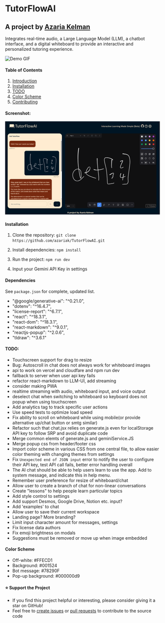 # TutorFlowAI
## A project by [Azaria Kelman]((mailto:azaria.kelman@mail.utoronto.ca))
Integrates real-time audio, a Large Language Model (LLM), a chatbot interface, and a digital whiteboard to provide an interactive and personalized tutoring experience.

![Demo GIF](src\assets\Demos\TutorFlow-Demo.gif)

#### Table of Contents
1. [Introduction](#TutorFlowAI)
2. [Installation](#installation)
3. [TODO](#todo)
4. [Color Scheme](#color-Scheme)
5. [Contributing](#contributing)

#### Screenshot:
![Screenshot](src/assets/brand/screenshot.png)

#### Installation
1. Clone the repository: `git clone https://github.com/azariak/TutorFlowAI.git`

2. Install dependencies: `npm install`

3. Run the project: `npm run dev`

4. Input your Gemini API Key in settings


#### Dependencies
See `package.json` for complete, updated list.
- "@google/generative-ai": "^0.21.0",
- "dotenv": "^16.4.7",
- "license-report": "^6.7.1",
- "react": "^18.3.1",
- "react-dom": "^18.3.1",
- "react-markdown": "^9.0.1",
- "reactjs-popup": "^2.0.6",
- "tldraw": "^3.6.1"

#### TODO: 
- Touchscreen support for drag to resize
- Bug: Autoscroll in chat does not always work for whiteboard images
- api to work on vercel and cloudfare and npm run dev
- fallback to server when user api key fails
- refactor react-markdown to LLM-UI, add streaming
- consider making PWA
- realtime streaming with audio, whiteboard input, and voice output
- deselect chat when switching to whiteboard so keyboard does not popup when using touchscreen 
- Add analytics tag to track specific user actions
- Use speed tests to optimize load speed
- Fix ability to scroll on whiteboard while using mobile(or provide alternative up/chat button or smtg similar)
- Refactor such that chat.jsx relies on generate.js even for localStorage API key to follow SRP and avoid duplicate code
- Merge common elemts of generate.js and geminiService.JS
- Merge popup css from header/footer css
- Import color scheme in various CSS from one central file, to allow easier color theming with changing themes from settings
- Fix `Unexpected end of JSON input` error to notify the user to configure their API key, test API call fails, better error handling overall
- The AI chat should be able to help users learn to use the app. Add to system message, and indicate this in help menu.
- Remember user preference for resize of whiteboard/chat
- Allow user to create a branch of chat for non-linear conversations
- Create "lessons" to help people learn particular topics
- Add style control to settings
- Add support Desmos, Google Drive, Notion etc. input?
- Add 'examples' to chat
- Allow user to save their current workspace
- Landing page? More branding?
- Limit input character amount for messages, settings
- Fix license data authors
- Fix emoji brightness on modals
- Suggestions must be removed or move up when image embedded

#### Color Scheme
- Off-white: #FFECD1
- Background: #001524
- Bot message: #78290F
- Pop-up background: #000000d9

#### ⭐ Support the Project
- If you find this project helpful or interesting, please consider giving it a star on GitHub! 
- Feel free to [create issues](https://github.com/azariak/TutorFlowAI/issues/new/choose) or [pull requests](https://github.com/azariak/TutorFlowAI/pulls) to contribute to the source code
